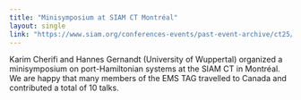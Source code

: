 ```yaml
---
title: "Minisymposium at SIAM CT Montréal"
layout: single
link: "https://www.siam.org/conferences-events/past-event-archive/ct25/"
---
```


Karim Cherifi and Hannes Gernandt (University of Wuppertal) organized a minisymposium on port-Hamiltonian systems at the SIAM CT in Montréal. We are happy that many members of the EMS TAG travelled to Canada and contributed a total of 10 talks. 
